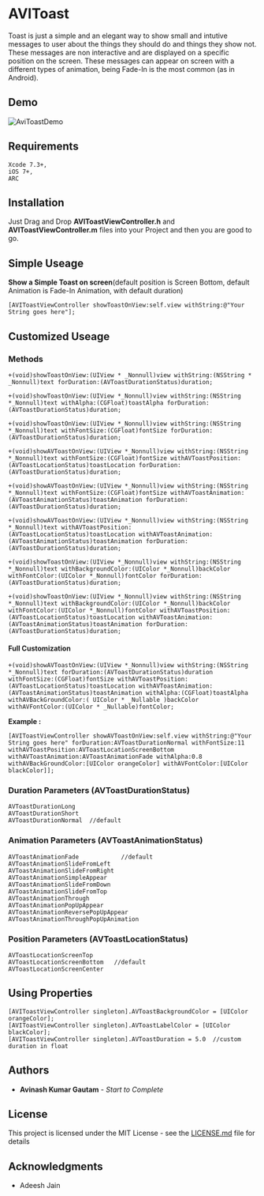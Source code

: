 # AVIToast
Toast is just a simple and an elegant way to show small and intutive messages to user about the things they should do and things they show not. These messages are non interactive and are displayed on a specific position on the screen. These messages can appear on screen with a different types of animation, being Fade-In is the most common (as in Android).

## Demo
![AviToastDemo](https://raw.githubusercontent.com/avistyles/AVIToast/master/AVIToastExampleGif.gif)

## Requirements
```
Xcode 7.3+, 
iOS 7+, 
ARC   
```
## Installation
Just Drag and Drop <b>AVIToastViewController.h</b> and <b>AVIToastViewController.m</b> files into your Project and then you are good to go.

## Simple Useage
<b>Show a Simple Toast on screen</b>(default position is Screen Bottom, default Animation is Fade-In Animation, with default duration)
```
[AVIToastViewController showToastOnView:self.view withString:@"Your String goes here"];
```
## Customized Useage
### Methods
```
+(void)showToastOnView:(UIView * _Nonnull)view withString:(NSString * _Nonnull)text forDuration:(AVToastDurationStatus)duration;

+(void)showToastOnView:(UIView *_Nonnull)view withString:(NSString *_Nonnull)text withAlpha:(CGFloat)toastAlpha forDuration:(AVToastDurationStatus)duration;

+(void)showToastOnView:(UIView *_Nonnull)view withString:(NSString *_Nonnull)text withFontSize:(CGFloat)fontSize forDuration:(AVToastDurationStatus)duration;

+(void)showAVToastOnView:(UIView *_Nonnull)view withString:(NSString *_Nonnull)text withFontSize:(CGFloat)fontSize withAVToastPosition:(AVToastLocationStatus)toastLocation forDuration:(AVToastDurationStatus)duration;

+(void)showAVToastOnView:(UIView *_Nonnull)view withString:(NSString *_Nonnull)text withFontSize:(CGFloat)fontSize withAVToastAnimation:(AVToastAnimationStatus)toastAnimation forDuration:(AVToastDurationStatus)duration;

+(void)showAVToastOnView:(UIView *_Nonnull)view withString:(NSString *_Nonnull)text withAVToastPosition:(AVToastLocationStatus)toastLocation withAVToastAnimation:(AVToastAnimationStatus)toastAnimation forDuration:(AVToastDurationStatus)duration;

+(void)showToastOnView:(UIView *_Nonnull)view withString:(NSString *_Nonnull)text withBackgroundColor:(UIColor *_Nonnull)backColor withFontColor:(UIColor *_Nonnull)fontColor forDuration:(AVToastDurationStatus)duration;

+(void)showToastOnView:(UIView *_Nonnull)view withString:(NSString *_Nonnull)text withBackgroundColor:(UIColor *_Nonnull)backColor withFontColor:(UIColor *_Nonnull)fontColor withAVToastPosition:(AVToastLocationStatus)toastLocation withAVToastAnimation:(AVToastAnimationStatus)toastAnimation forDuration:(AVToastDurationStatus)duration;

```
#### Full Customization
```
+(void)showAVToastOnView:(UIView *_Nonnull)view withString:(NSString *_Nonnull)text forDuration:(AVToastDurationStatus)duration withFontSize:(CGFloat)fontSize withAVToastPosition:(AVToastLocationStatus)toastLocation withAVToastAnimation:(AVToastAnimationStatus)toastAnimation withAlpha:(CGFloat)toastAlpha withAVBackGroundColor:( UIColor * _Nullable )backColor withAVFontColor:(UIColor * _Nullable)fontColor;

```
<b>Example :</b>
```
[AVIToastViewController showAVToastOnView:self.view withString:@"Your String goes here" forDuration:AVToastDurationNormal withFontSize:11 withAVToastPosition:AVToastLocationScreenBottom withAVToastAnimation:AVToastAnimationFade withAlpha:0.8 withAVBackGroundColor:[UIColor orangeColor] withAVFontColor:[UIColor blackColor]];
```
### Duration Parameters (AVToastDurationStatus)
```
AVToastDurationLong
AVToastDurationShort
AVToastDurationNormal  //default
```
### Animation Parameters (AVToastAnimationStatus)
```
AVToastAnimationFade            //default
AVToastAnimationSlideFromLeft
AVToastAnimationSlideFromRight
AVToastAnimationSimpleAppear
AVToastAnimationSlideFromDown
AVToastAnimationSlideFromTop
AVToastAnimationThrough
AVToastAnimationPopUpAppear
AVToastAnimationReversePopUpAppear
AVToastAnimationThroughPopUpAnimation
```
### Position Parameters (AVToastLocationStatus)
```
AVToastLocationScreenTop
AVToastLocationScreenBottom   //default
AVToastLocationScreenCenter
```
## Using Properties
```
[AVIToastViewController singleton].AVToastBackgroundColor = [UIColor orangeColor];
[AVIToastViewController singleton].AVToastLabelColor = [UIColor blackColor];
[AVIToastViewController singleton].AVToastDuration = 5.0  //custom duration in float
```
## Authors
* **Avinash Kumar Gautam** - *Start to Complete*

## License
This project is licensed under the MIT License - see the [LICENSE.md](LICENSE.md) file for details

## Acknowledgments
* Adeesh Jain
